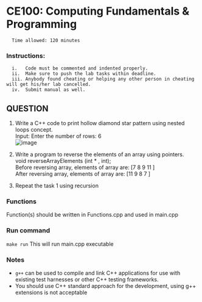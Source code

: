 # CE100: Computing Fundamentals & Programming 

      Time allowed: 120 minutes 

### Instructions:

      i.   Code must be commented and indented properly.
      ii.  Make sure to push the lab tasks within deadline.
      iii. Anybody found cheating or helping any other person in cheating will get his/her lab cancelled.
      iv.  Submit manual as well. 



## QUESTION

1.	Write a C++ code to print hollow diamond star pattern using nested loops concept. <br>
Input: Enter the number of rows: 6 <br>
    ![image](https://user-images.githubusercontent.com/36464117/144049370-b32efb7b-df79-493d-9c98-220dd39dd2e8.png)
     
2. Write a program to reverse the elements of an array using pointers.<br>
void reverseArrayElements (int * , int); <br>
Before reversing array, elements of array are: [7 8 9 11 ]<br>
After reversing array, elements of array are: [11 9 8 7 ]<br>


3. Repeat the task 1 using recursion



      
### Functions

Function(s) should be written in Functions.cpp and used in main.cpp


### Run command

`make run`  This will run main.cpp executable 


### Notes

- `g++` can be used to compile and link C++ applications for use with existing test harnesses or other C++ testing frameworks.
- You should use C++ standard approach for the development, using g++ extensions is not acceptable 

